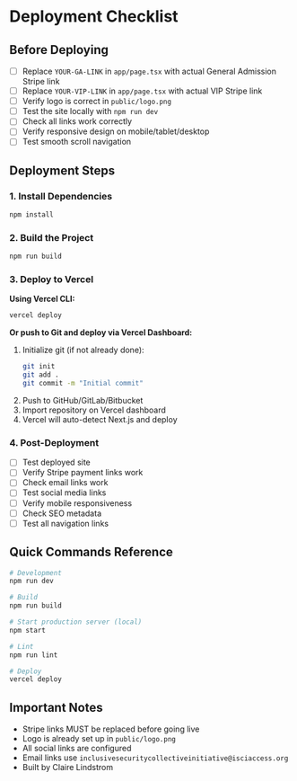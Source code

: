 # Deployment Checklist

## Before Deploying

- [ ] Replace `YOUR-GA-LINK` in `app/page.tsx` with actual General Admission Stripe link
- [ ] Replace `YOUR-VIP-LINK` in `app/page.tsx` with actual VIP Stripe link
- [ ] Verify logo is correct in `public/logo.png`
- [ ] Test the site locally with `npm run dev`
- [ ] Check all links work correctly
- [ ] Verify responsive design on mobile/tablet/desktop
- [ ] Test smooth scroll navigation

## Deployment Steps

### 1. Install Dependencies
```bash
npm install
```

### 2. Build the Project
```bash
npm run build
```

### 3. Deploy to Vercel

**Using Vercel CLI:**
```bash
vercel deploy
```

**Or push to Git and deploy via Vercel Dashboard:**
1. Initialize git (if not already done):
   ```bash
   git init
   git add .
   git commit -m "Initial commit"
   ```
2. Push to GitHub/GitLab/Bitbucket
3. Import repository on Vercel dashboard
4. Vercel will auto-detect Next.js and deploy

### 4. Post-Deployment

- [ ] Test deployed site
- [ ] Verify Stripe payment links work
- [ ] Check email links work
- [ ] Test social media links
- [ ] Verify mobile responsiveness
- [ ] Check SEO metadata
- [ ] Test all navigation links

## Quick Commands Reference

```bash
# Development
npm run dev

# Build
npm run build

# Start production server (local)
npm start

# Lint
npm run lint

# Deploy
vercel deploy
```

## Important Notes

- Stripe links MUST be replaced before going live
- Logo is already set up in `public/logo.png`
- All social links are configured
- Email links use `inclusivesecuritycollectiveinitiative@isciaccess.org`
- Built by Claire Lindstrom


